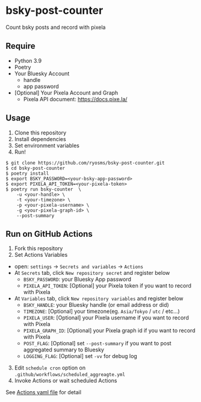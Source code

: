 # bsky-post-counter

Count bsky posts and record with pixela

## Require

* Python 3.9
* Poetry
* Your Bluesky Account
  * handle
  * app password
* [Optional] Your Pixela Account and Graph
  * Pixela API document: https://docs.pixe.la/

## Usage

1. Clone this repository
2. Install dependencies
3. Set environment variables
4. Run!

```console
$ git clone https://github.com/ryosms/bsky-post-counter.git
$ cd bsky-post-counter
$ poetry install
$ export BSKY_PASSWORD=<your-bsky-app-password>
$ export PIXELA_API_TOKEN=<your-pixela-token>
$ poetry run bsky-counter  \
    -u <your-handle> \
    -t <your-timezone> \
    -p <your-pixela-username> \
    -g <your-pixela-graph-id> \
    --post-summary
```

## Run on GitHub Actions

1. Fork this repository
2. Set Actions Variables
  * open: `settings` -> `Secrets and variables` -> `Actions`
  * At `Secrets` tab, click `New repository secret` and register below
    * `BSKY_PASSWORD`: your Bluesky App password
    * `PIXELA_API_TOKEN`: [Optional] your Pixela token if you want to record with Pixela
  * At `Variables` tab, click `New repository variables` and register below
    * `BSKY_HANDLE`: your Bluesky handle (or email address or did)
    * `TIMEZONE`: [Optional] your timezone(eg. `Asia/Tokyo` / `utc` / etc...)
    * `PIXELA_USER`: [Optional] your Pixela username if you want to record with Pixela
    * `PIXELA_GRAPH_ID`: [Optional] your Pixela graph id if you want to record with Pixela
    * `POST_FLAG`: [Optional] set `--post-summary` if you want to post aggregated summary to Bluesky
    * `LOGGING_FLAG`: [Optional] set `-vv` for debug log
3. Edit `schedule cron` option on `.github/workflows/scheduled_aggreagte.yml` 
4. Invoke Actions or wait scheduled Actions

See [Actions yaml file](.github/workflows/scheduled_aggregate.yml) for detail
